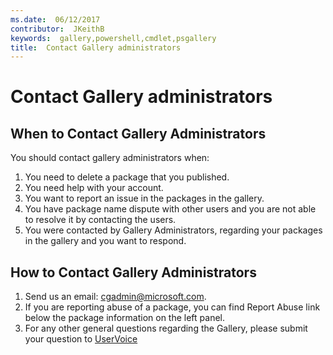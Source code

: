 ```yaml
---
ms.date:  06/12/2017
contributor:  JKeithB
keywords:  gallery,powershell,cmdlet,psgallery
title:  Contact Gallery administrators
---
```

# Contact Gallery administrators

## When to Contact Gallery Administrators

You should contact gallery administrators when:

1. You need to delete a package that you published.
2. You need help with your account.
3. You want to report an issue in the packages in the gallery.
4. You have package name dispute with other users and you are not able to resolve it by contacting
   the users.
5. You were contacted by Gallery Administrators, regarding your packages in the gallery and you want
   to respond.

## How to Contact Gallery Administrators

1. Send us an email: cgadmin@microsoft.com.
2. If you are reporting abuse of a package, you can find Report Abuse link below the package information
   on the left panel.
3. For any other general questions regarding the Gallery, please submit your question to
   [UserVoice](http://windowsserver.uservoice.com/forums/301869-powershell)
